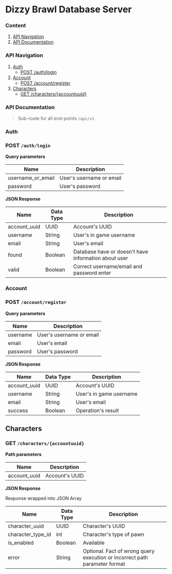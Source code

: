 # Dizzy Brawl Database Server

### Content

1. [API Navigation](#api-navigation)
2. [API Documentation](#api-documentation)

### API Navigation

1. [Auth](#auth)
    * [POST /auth/login](#post-authlogin)
2. [Account](#account)
    * [POST /account/register](#post-accountregister)
3. [Characters](#characters)
    * [GET /characters/{accountuuid}](#get-hostapiv1charactersaccountuuid)

### API Documentation

> Sub-route for all end-points `/api/v1`

### Auth

### POST `/auth/login`

**Query parameters**

Name                | Description
------------        | -------------
username_or_email   |  User's username or email
password            |  User's password

**JSON Response**

Name                | Data Type     |Description
------------        |-------------  |-------------
account_uuid        | UUID          | Account's UUID
username            | String        | User's in game username
email               | String        | User's email
found               | Boolean       | Database have or doesn't have information about user
valid               | Boolean       | Correct username/email and password enter

### Account

### POST `/account/register`

**Query parameters**

Name                | Description
------------        | -------------
username            |  User's username or email
email               |  User's email
password            |  User's password

**JSON Response**

Name                | Data Type     |Description
------------        |-------------  |-------------
account_uuid        | UUID          | Account's UUID
username            | String        | User's in game username
email               | String        | User's email
success             | Boolean       | Operation's result

## Characters

### GET `/characters/{accountuuid}`

**Path parameters**

Name                | Description
------------        | -------------
account_uuid        |  Account's UUID

**JSON Response**

Response wrapped into JSON Array

Name                | Data Type     |Description
------------        |-------------  |-------------
character_uuid      | UUID          | Character's UUID
character_type_id   | int           | Character's type of pawn
is_enabled          | Boolean       | Available 
error               | String        | Optional. Fact of wrong query execution or incorrect path parameter format





